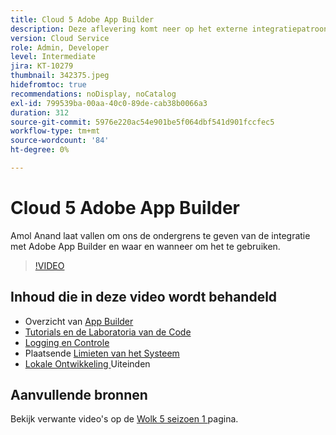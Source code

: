 ```yaml
---
title: Cloud 5 Adobe App Builder
description: Deze aflevering komt neer op het externe integratiepatroon dat gebruikmaakt van Adobe App Builder
version: Cloud Service
role: Admin, Developer
level: Intermediate
jira: KT-10279
thumbnail: 342375.jpeg
hidefromtoc: true
recommendations: noDisplay, noCatalog
exl-id: 799539ba-00aa-40c0-89de-cab38b0066a3
duration: 312
source-git-commit: 5976e220ac54e901be5f064dbf541d901fccfec5
workflow-type: tm+mt
source-wordcount: '84'
ht-degree: 0%

---
```


# Cloud 5 Adobe App Builder

Amol Anand laat vallen om ons de ondergrens te geven van de integratie met Adobe App Builder en waar en wanneer om het te gebruiken.

>[!VIDEO](https://video.tv.adobe.com/v/342375?quality=12&learn=on)

## Inhoud die in deze video wordt behandeld

+ Overzicht van [ App Builder ](https://developer.adobe.com/app-builder/docs/overview/)
+ [ Tutorials en de Laboratoria van de Code ](https://developer.adobe.com/app-builder/docs/resources/)
+ [ Logging en Controle ](https://adobedocs.github.io/adobeio-runtime/guides/logging_monitoring.html#retrieving-activations-for-blocking-successful-calls)
+ Plaatsende [ Limieten van het Systeem ](https://adobedocs.github.io/adobeio-runtime/guides/system_settings.html)
+ [ Lokale Ontwikkeling ](https://developer.adobe.com/app-builder/docs/resources/debugging/) Uiteinden

## Aanvullende bronnen

Bekijk verwante video&#39;s op de [ Wolk 5 seizoen 1 ](cloud5-season-1.md) pagina.
